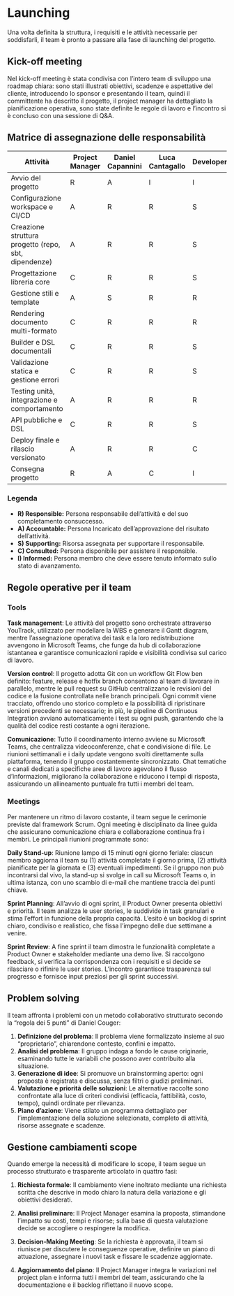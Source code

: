 
# Launching

Una volta definita la struttura, i requisiti e le attività necessarie per soddisfarli, il team è pronto a passare alla fase di launching del progetto.

## Kick-off meeting

Nel kick-off meeting è stata condivisa con l’intero team di sviluppo una roadmap chiara: sono stati illustrati obiettivi, scadenze e aspettative del cliente, introducendo lo sponsor e presentando il team, quindi il committente ha descritto il progetto, il project manager ha dettagliato la pianificazione operativa, sono state definite le regole di lavoro e l’incontro si è concluso con una sessione di Q&A.

## Matrice di assegnazione delle responsabilità

| Attività                                                   | Project Manager | Daniel Capannini | Luca Cantagallo | Developer |
|------------------------------------------------------------|------------------|------------------|------------------|-----------|
| Avvio del progetto                                         | R                | A                | I                | I         |
| Configurazione workspace e CI/CD                           | A                | R                | R                | S         |
| Creazione struttura progetto (repo, sbt, dipendenze)       | A                | R                | R                | S         |
| Progettazione libreria core                                | C                | R                | R                | S         |
| Gestione stili e template                                  | A                | S                | R                | R         |
| Rendering documento multi-formato                          | C                | R                | R                | R         |
| Builder e DSL documentali                                  | C                | R                | R                | S         |
| Validazione statica e gestione errori                      | C                | R                | R                | S         |
| Testing unità, integrazione e comportamento                | A                | R                | R                | R         |
| API pubbliche e DSL                                        | C                | R                | R                | S         |
| Deploy finale e rilascio versionato                        | A                | R                | R                | C         |
| Consegna progetto                                          | R                | A                | C                | I         |


### Legenda

- **R) Responsible:** Persona responsabile dell’attività e del suo completamento consuccesso.
- **A) Accountable:** Persona Incaricato dell’approvazione del risultato dell’attività.
- **S) Supporting:** Risorsa assegnata per supportare il responsabile.
- **C) Consulted:** Persona disponibile per assistere il responsible.
- **I) Informed:** Persona membro che deve essere tenuto informato sullo stato di avanzamento.


## Regole operative per il team

### Tools

**Task management**: Le attività del progetto sono orchestrate attraverso YouTrack, utilizzato per modellare la WBS e generare il Gantt diagram, mentre l’assegnazione operativa dei task e la loro redistribuzione avvengono in Microsoft Teams, che funge da hub di collaborazione istantanea e garantisce comunicazioni rapide e visibilità condivisa sul carico di lavoro.

**Version control**: Il progetto adotta Git con un workflow Git Flow ben definito: feature, release e hotfix branch consentono al team di lavorare in parallelo, mentre le pull request su GitHub centralizzano le revisioni del codice e la fusione controllata nelle branch principali. Ogni commit viene tracciato, offrendo uno storico completo e la possibilità di ripristinare versioni precedenti se necessario; in più, le pipeline di Continuous Integration avviano automaticamente i test su ogni push, garantendo che la qualità del codice resti costante a ogni iterazione.

**Comunicazione**: Tutto il coordinamento interno avviene su Microsoft Teams, che centralizza videoconferenze, chat e condivisione di file. Le riunioni settimanali e i daily update vengono svolti direttamente sulla piattaforma, tenendo il gruppo costantemente sincronizzato. Chat tematiche e canali dedicati a specifiche aree di lavoro agevolano il flusso d’informazioni, migliorano la collaborazione e riducono i tempi di risposta, assicurando un allineamento puntuale fra tutti i membri del team.

### Meetings

Per mantenere un ritmo di lavoro costante, il team segue le cerimonie previste dal framework Scrum. Ogni meeting è disciplinato da linee guida che assicurano comunicazione chiara e collaborazione continua fra i membri. Le principali riunioni programmate sono:

**Daily Stand-up**: Riunione lampo di 15 minuti ogni giorno feriale: ciascun membro aggiorna il team su (1) attività completate il giorno prima, (2) attività pianificate per la giornata e (3) eventuali impedimenti. Se il gruppo non può incontrarsi dal vivo, la stand-up si svolge in call su Microsoft Teams o, in ultima istanza, con uno scambio di e-mail che mantiene traccia dei punti chiave.

**Sprint Planning**: All’avvio di ogni sprint, il Product Owner presenta obiettivi e priorità. Il team analizza le user stories, le suddivide in task granulari e stima l’effort in funzione della propria capacità. L’esito è un backlog di sprint chiaro, condiviso e realistico, che fissa l’impegno delle due settimane a venire.

**Sprint Review**: A fine sprint il team dimostra le funzionalità completate a Product Owner e stakeholder mediante una demo live. Si raccolgono feedback, si verifica la corrispondenza con i requisiti e si decide se rilasciare o rifinire le user stories. L’incontro garantisce trasparenza sul progresso e fornisce input preziosi per gli sprint successivi.

## Problem solving

Il team affronta i problemi con un metodo collaborativo strutturato secondo la “regola dei 5 punti” di Daniel Couger:

1. **Definizione del problema**: Il problema viene formalizzato insieme al suo “proprietario”, chiarendone contesto, confini e impatto.
2. **Analisi del problema**: Il gruppo indaga a fondo le cause originarie, esaminando tutte le variabili che possono aver contribuito alla situazione.
3. **Generazione di idee**: Si promuove un brainstorming aperto: ogni proposta è registrata e discussa, senza filtri o giudizi preliminari.
4. **Valutazione e priorità delle soluzioni**: Le alternative raccolte sono confrontate alla luce di criteri condivisi (efficacia, fattibilità, costo, tempo), quindi ordinate per rilevanza.
5. **Piano d’azione**: Viene stilato un programma dettagliato per l’implementazione della soluzione selezionata, completo di attività, risorse assegnate e scadenze.

## Gestione cambiamenti scope

Quando emerge la necessità di modificare lo scope, il team segue un processo strutturato e trasparente articolato in quattro fasi:

1. **Richiesta formale**: Il cambiamento viene inoltrato mediante una richiesta scritta che descrive in modo chiaro la natura della variazione e gli obiettivi desiderati.

2. **Analisi preliminare**: Il Project Manager esamina la proposta, stimandone l’impatto su costi, tempi e risorse; sulla base di questa valutazione decide se accogliere o respingere la modifica.

3. **Decision‐Making Meeting**: Se la richiesta è approvata, il team si riunisce per discutere le conseguenze operative, definire un piano di attuazione, assegnare i nuovi task e fissare le scadenze aggiornate.

4. **Aggiornamento del piano**: Il Project Manager integra le variazioni nel project plan e informa tutti i membri del team, assicurando che la documentazione e il backlog riflettano il nuovo scope.
